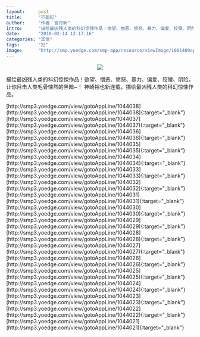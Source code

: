 ```yaml
---
layout:     post
title:      "不能犯"
author:     "作者：宫月新"
intro:      "描绘最凶残人类的科幻惊悚作品！欲望、憎恶、愤怒、暴力、偏爱、狡猾、阴险，让你目击人类毛骨悚然的黑暗~！ 神崎裕也新连载，描绘最凶残人类的科幻惊悚作品。"
date:       "2018-02-14 12:17:16"
categories: "其他"
tags:       "犯"
image:      "http://smp.yoedge.com/smp-app/resource/viewImage/1001409appline.png"
---
```

<div style="text-align: center">
<p><img src="http://smp.yoedge.com/smp-app/resource/viewImage/1001409appline.png"/></p>
</div>
<p class="post-meta">
<span>描绘最凶残人类的科幻惊悚作品！欲望、憎恶、愤怒、暴力、偏爱、狡猾、阴险，让你目击人类毛骨悚然的黑暗~！ 神崎裕也新连载，描绘最凶残人类的科幻惊悚作品。</span>
</p>
[http://smp3.yoedge.com/view/gotoAppLine/1044038](http://smp3.yoedge.com/view/gotoAppLine/1044038){:target="_blank"}
[http://smp3.yoedge.com/view/gotoAppLine/1044037](http://smp3.yoedge.com/view/gotoAppLine/1044037){:target="_blank"}
[http://smp3.yoedge.com/view/gotoAppLine/1044036](http://smp3.yoedge.com/view/gotoAppLine/1044036){:target="_blank"}
[http://smp3.yoedge.com/view/gotoAppLine/1044035](http://smp3.yoedge.com/view/gotoAppLine/1044035){:target="_blank"}
[http://smp3.yoedge.com/view/gotoAppLine/1044034](http://smp3.yoedge.com/view/gotoAppLine/1044034){:target="_blank"}
[http://smp3.yoedge.com/view/gotoAppLine/1044033](http://smp3.yoedge.com/view/gotoAppLine/1044033){:target="_blank"}
[http://smp3.yoedge.com/view/gotoAppLine/1044032](http://smp3.yoedge.com/view/gotoAppLine/1044032){:target="_blank"}
[http://smp3.yoedge.com/view/gotoAppLine/1044031](http://smp3.yoedge.com/view/gotoAppLine/1044031){:target="_blank"}
[http://smp3.yoedge.com/view/gotoAppLine/1044030](http://smp3.yoedge.com/view/gotoAppLine/1044030){:target="_blank"}
[http://smp3.yoedge.com/view/gotoAppLine/1044029](http://smp3.yoedge.com/view/gotoAppLine/1044029){:target="_blank"}
[http://smp3.yoedge.com/view/gotoAppLine/1044028](http://smp3.yoedge.com/view/gotoAppLine/1044028){:target="_blank"}
[http://smp3.yoedge.com/view/gotoAppLine/1044027](http://smp3.yoedge.com/view/gotoAppLine/1044027){:target="_blank"}
[http://smp3.yoedge.com/view/gotoAppLine/1044026](http://smp3.yoedge.com/view/gotoAppLine/1044026){:target="_blank"}
[http://smp3.yoedge.com/view/gotoAppLine/1044025](http://smp3.yoedge.com/view/gotoAppLine/1044025){:target="_blank"}
[http://smp3.yoedge.com/view/gotoAppLine/1044024](http://smp3.yoedge.com/view/gotoAppLine/1044024){:target="_blank"}
[http://smp3.yoedge.com/view/gotoAppLine/1044023](http://smp3.yoedge.com/view/gotoAppLine/1044023){:target="_blank"}
[http://smp3.yoedge.com/view/gotoAppLine/1044022](http://smp3.yoedge.com/view/gotoAppLine/1044022){:target="_blank"}
[http://smp3.yoedge.com/view/gotoAppLine/1044021](http://smp3.yoedge.com/view/gotoAppLine/1044021){:target="_blank"}


